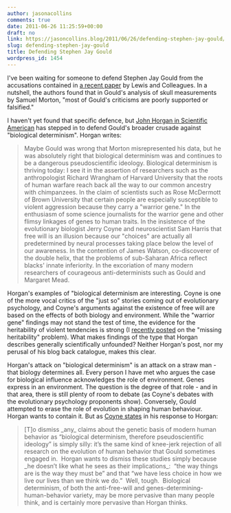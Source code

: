 ```yaml
---
author: jasonacollins
comments: true
date: 2011-06-26 11:25:59+00:00
draft: no
link: https://jasoncollins.blog/2011/06/26/defending-stephen-jay-gould/
slug: defending-stephen-jay-gould
title: Defending Stephen Jay Gould
wordpress_id: 1454
---
```


I've been waiting for someone to defend Stephen Jay Gould from the accusations contained in [a recent paper](http://dx.doi.org/10.1371/journal.pbio.1001071) by Lewis and Colleagues. In a nutshell, the authors found that in Gould's analysis of skull measurements by Samuel Morton, "most of Gould's criticisms are poorly supported or falsified."

I haven't yet found that specific defence, but [John Horgan in Scientific American](http://blogs.scientificamerican.com/cross-check/2011/06/24/defending-stephen-jay-goulds-crusade-against-biological-determinism/) has stepped in to defend Gould's broader crusade against "biological determinism". Horgan writes:


<blockquote>Maybe Gould was wrong that Morton misrepresented his data, but he was  absolutely right that biological determinism was and continues to be a  dangerous pseudoscientific ideology. Biological determinism is thriving  today: I see it in the assertion of researchers such as the anthropologist Richard Wrangham of Harvard University that the roots of human warfare reach back all  the way to our common ancestry with chimpanzees. In the claim of  scientists such as Rose McDermott of Brown University that certain  people are especially susceptible to violent aggression because they  carry a "warrior gene." In the enthusiasm of some science journalists for the warrior gene and other flimsy linkages of genes to human traits. In the insistence of the evolutionary biologist Jerry Coyne and neuroscientist Sam Harris that free will is an illusion because our "choices" are actually all  predetermined by neural processes taking place below the level of our  awareness. In the contention of James Watson, co-discoverer of the  double helix, that the problems of sub-Saharan Africa reflect blacks' innate inferiority. In the excoriation of many modern researchers of courageous anti-determinists such as Gould and Margaret Mead.</blockquote>


Horgan's examples of "biological determinism are interesting. Coyne is one of the more vocal critics of the "just so" stories coming out of evolutionary psychology, and Coyne's arguments against the existence of free will are based on the effects of both biology and environment. While the "warrior gene" findings may not stand the test of time, the evidence for the heritability of violent tendencies is strong (I [recently posted](https://jasoncollins.blog/2011/06/galton-trivia/) on the "missing heritability" problem). What makes findings of the type that Horgan describes generally scientifically unfounded? Neither Horgan's post, nor my perusal of his blog back catalogue, makes this clear.

Horgan's attack on "biological determinism" is an attack on a straw man - that biology determines all. Every person I have met who argues the case for biological influence acknowledges the role of environment. Genes express in an environment. The question is the degree of that role - and in that area, there is still plenty of room to debate (as Coyne's debates with the evolutionary psychology proponents show). Conversely, Gould attempted to erase the role of evolution in shaping human behaviour. Horgan wants to contain it. But as [Coyne states](http://whyevolutionistrue.wordpress.com/2011/06/25/john-horgan-equates-incompatibilism-with-racism/) in his response to Horgan:


<blockquote>[T]o dismiss _any_ claims about the genetic basis of modern human  behavior as “biological determinism, therefore pseudoscientific  ideology” is simply silly: it’s the same kind of knee-jerk rejection of  all research on the evolution of human behavior that Gould sometimes  engaged in.  Horgan wants to dismiss these studies simply because _he doesn’t like what he sees as their implications_:   “the way things are is the way they must be” and that “we have less  choice in how we live our lives than we think we do.”  Well, tough.   Biological determinism, of both the anti-free-will and  genes-determining-human-behavior variety, may be more pervasive than  many people think, and is certainly more pervasive than Horgan thinks.</blockquote>
